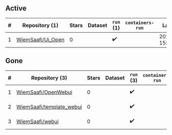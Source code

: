 ## Active
| # | Repository (1) | Stars | Dataset | `run` (1) | `containers-run` | Last Modified |
| --- | --- | --- | --- | --- | --- | --- |
| 1 | [WiemSaafi/Ui_Open](https://github.com/WiemSaafi/Ui_Open) | 0 |  | :heavy_check_mark: |  | 2025-09-02 15:15:42+00:00 |

## Gone
| # | Repository (3) | Stars | Dataset | `run` (3) | `containers-run` | Last Modified |
| --- | --- | --- | --- | --- | --- | --- |
| 1 | [WiemSaafi/OpenWebui](https://github.com/WiemSaafi/OpenWebui) | 0 |  | :heavy_check_mark: |  | 2025-07-21 00:12:49+00:00 |
| 2 | [WiemSaafi/template_webui](https://github.com/WiemSaafi/template_webui) | 0 |  | :heavy_check_mark: |  | 2025-07-19 00:39:35+00:00 |
| 3 | [WiemSaafi/webui](https://github.com/WiemSaafi/webui) | 0 |  | :heavy_check_mark: |  | 2025-06-25 22:01:07+00:00 |
